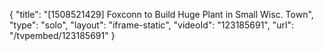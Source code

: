 {
    "title": "[1508521429] Foxconn to Build Huge Plant in Small Wisc. Town",
    "type": "solo",
    "layout": "iframe-static",
    "videoId": "123185691",
    "url": "\/tvpembed\/123185691"
}